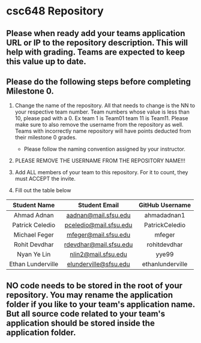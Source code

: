 # csc648 Repository

## Please when ready add your teams application URL or IP to the repository description. This will help with grading. Teams are expected to keep this value up to date.

## Please do the following steps before completing Milestone 0.
1. Change the name of the repository. All that needs to change is the NN to your respective team number. Team numbers whose value is less than 10, please pad with a 0. Ex team 1 is Team01 team 11 is Team11. Please make sure to also remove the username from the repository as well. Teams with incorrectly name repository will have points deducted from their milestone 0 grades.
      - Please follow the naming convention assigned by your instructor.

1. PLEASE REMOVE THE USERNAME FROM THE REPOSITORY NAME!!!

2. Add ALL members of your team to this repository. For it to count, they must ACCEPT the invite.

3. Fill out the table below


| Student Name       | Student Email           | GitHub Username    |
|    :---:           |     :---:               |     :---:          |
|  Ahmad Adnan       |  aadnan@mail.sfsu.edu   |   ahmadadnan1      |
| Patrick Celedio    |  pceledio@mail.sfsu.edu |   PatrickCeledio   |
| Michael Feger      |  mfeger@mail.sfsu.edu   |   mfeger           |
| Rohit Devdhar      |  rdevdhar@mail.sfsu.edu |   rohitdevdhar     |
| Nyan Ye Lin        |  nlin2@mail.sfsu.edu    |   yye99            |
| Ethan Lunderville  |  elunderville@sfsu.edu  |   ethanlunderville |

## NO code needs to be stored in the root of your repository. You may rename the application folder if you like to your team's application name. But all source code related to your team's application should be stored inside the application folder.
